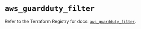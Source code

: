 # `aws_guardduty_filter`

Refer to the Terraform Registry for docs: [`aws_guardduty_filter`](https://registry.terraform.io/providers/hashicorp/aws/6.4.0/docs/resources/guardduty_filter).
